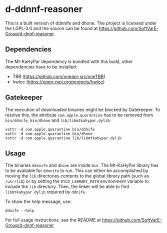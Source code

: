 # d-ddnnf-reasoner

This is a built version of ddnnife and dhone.
The project is licensed under the LGPL-3.0 and the source can be found at https://github.com/SoftVarE-Group/d-dnnf-reasoner.

## Dependencies

The Mt-KaHyPar dependency is bundled with this build, other dependencies have to be installed:

- TBB (https://github.com/oneapi-src/oneTBB)
- hwloc (https://open-mpi.org/projects/hwloc)

## Gatekeeper

The execution of downloaded binaries might be blocked by Gatekeeper.
To resolve this, the attribute `com.apple.quarantine` has to be removed from `bin/ddnife`, `bin/dhone` and `lib/libmtkahypar.dylib`:

```
xattr -d com.apple.quarantine bin/ddnife
xattr -d com.apple.quarantine bin/dhone
xattr -d com.apple.quarantine lib/libmtkahypar.dylib
```

## Usage

The binaries `ddnnife` and `dhone` are inside `bin`.
The Mt-KaHyPar library has to be available for `ddnnife` to run.
This can either be accomplished by moving the `lib` directories contents to the global library path (such as `/usr/lib`)
or by setting the `DYLD_LIBRARY_PATH` environment variable to include the `lib` directory.
Then, the linker will be able to find `libmtkahypar.dylib` required by `ddnife`.

To show the help message, use:

```
ddnife --help
```

For full usage instructions, see the README at https://github.com/SoftVarE-Group/d-dnnf-reasoner

